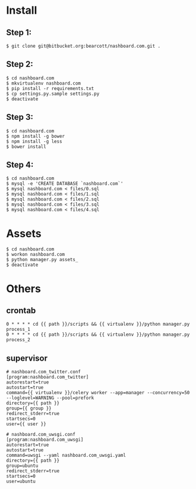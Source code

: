 Install
=======

Step 1:
-------

```
$ git clone git@bitbucket.org:bearcott/nashboard.com.git .
```

Step 2:
-------

```
$ cd nashboard.com
$ mkvirtualenv nashboard.com
$ pip install -r requirements.txt
$ cp settings.py.sample settings.py
$ deactivate
```

Step 3:
-------

```
$ cd nashboard.com
$ npm install -g bower
$ npm install -g less
$ bower install
```

Step 4:
-------

```
$ cd nashboard.com
$ mysql -e 'CREATE DATABASE `nashboard.com`'
$ mysql nashboard.com < files/0.sql
$ mysql nashboard.com < files/1.sql
$ mysql nashboard.com < files/2.sql
$ mysql nashboard.com < files/3.sql
$ mysql nashboard.com < files/4.sql
```

Assets
======

```
$ cd nashboard.com
$ workon nashboard.com
$ python manager.py assets_
$ deactivate
```

Others
======

crontab
-------

```
0 * * * * cd {{ path }}/scripts && {{ virtualenv }}/python manager.py process_1
0 * * * * cd {{ path }}/scripts && {{ virtualenv }}/python manager.py process_2
```

supervisor
----------

```
# nashboard.com_twitter.conf
[program:nashboard.com_twitter]
autorestart=true
autostart=true
command={{ virtualenv }}/celery worker --app=manager --concurrency=50 --loglevel=WARNING --pool=prefork
directory={{ path }}
group={{ group }}
redirect_stderr=true
startsecs=0
user={{ user }}
```

```
# nashboard.com_uwsgi.conf
[program:nashboard.com_uwsgi]
autorestart=true
autostart=true
command=uwsgi --yaml nashboard.com_uwsgi.yaml
directory={{ path }}
group=ubuntu
redirect_stderr=true
startsecs=0
user=ubuntu
```
